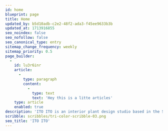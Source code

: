 ```yaml
---
id: home
blueprint: page
title: Home
updated_by: b5d10adb-c2e2-48f2-ada3-f45ee9633b3b
updated_at: 1713916855
seo_noindex: false
seo_nofollow: false
seo_canonical_type: entry
sitemap_change_frequency: weekly
sitemap_priority: 0.5
page_builder:
  -
    id: lu3r6inr
    article:
      -
        type: paragraph
        content:
          -
            type: text
            text: 'Hey this is a litte articles'
    type: article
    enabled: true
description: 'ITO ITO is an interior plant design studio based in the San Francisco Bay Area. Led by Candace Silvey, ITO ITO plans and implements site-specific environments that enhance the human experience. For over 15 years the studio has collaborated with architects, interior designers and independent artists and craftspeople to realize projects for residential, commercial and hospitality spaces.'
scribble: scribbles/tri-color-scribble-03.png
seo_title: 'ITO ITO'
---
```

